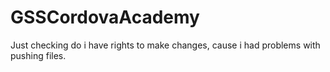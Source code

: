 # GSSCordovaAcademy
Just checking do i have rights to make changes, cause i had problems with pushing files.
